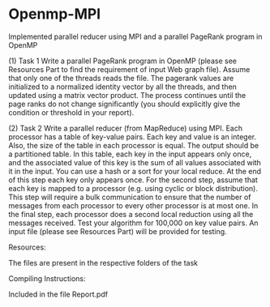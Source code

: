 Openmp-MPI
==========

Implemented parallel reducer using MPI and a parallel PageRank program in OpenMP 


(1) Task 1
    Write a parallel PageRank program in OpenMP (please see Resources Part to find 
    the requirement of input Web graph file). Assume that only one of the threads 
    reads the file. The pagerank values are initialized to a normalized identity vector 
    by all the threads, and then updated using a matrix vector product. The process 
    continues until the page ranks do not change significantly (you should explicitly 
    give the condition or threshold in your report). 


(2) Task 2
    Write a parallel reducer (from MapReduce) using MPI. Each processor has a table 
    of key-value pairs. Each key and value is an integer. Also, the size of the table in 
    each processor is equal. The output should be a partitioned table. In this table, 
    each key in the input appears only once, and the associated value of this key is the 
    sum of all values associated with it in the input. You can use a hash or a sort for 
    your local reduce. At the end of this step each key only appears once. For the 
    second step, assume that each key is mapped to a processor (e.g. using cyclic or 
    block distribution). This step will require a bulk communication to ensure that the 
    number of messages from each processor to every other processor is at most one. 
    In the final step, each processor does a second local reduction using all the 
    messages received. Test your algorithm for 100,000 on key value pairs. An input 
    file (please see Resources Part) will be provided for testing.
    
Resources:

  The files are present in the respective folders of the task

Compiling Instructions:

  Included in the file Report.pdf
